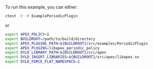 To run this example, you can either:

```bash
ctest -V -R ExamplePeriodicPlugin
```

or

```bash
export APEX_POLICY=1
export BUILDROOT=/path/to/build/directory
export APEX_PLUGINS_PATH=${BUILDROOT}/src/examples/PeriodicPlugin
export APEX_PLUGINS=libapex_periodic_policy
export DYLD_LIBRARY_PATH=${BUILDROOT}/src/apex
export DYLD_INSERT_LIBRARIES=${BUILDROOT}/src/apex/libapex.so
export DYLD_FORCE_FLAT_NAMESPACE=1
```